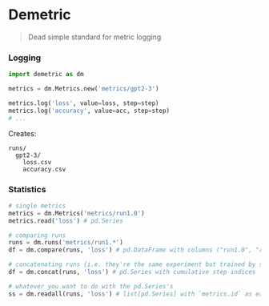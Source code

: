 # Demetric

> Dead simple standard for metric logging

### Logging

```python
import demetric as dm

metrics = dm.Metrics.new('metrics/gpt2-3')

metrics.log('loss', value=loss, step=step)
metrics.log('accuracy', value=acc, step=step)
# ...
```


Creates:

```
runs/
  gpt2-3/
    loss.csv
    accuracy.csv
```

### Statistics

```python
# single metrics
metrics = dm.Metrics('metrics/run1.0')
metrics.read('loss') # pd.Series

# comparing runs
runs = dm.runs('metrics/run1.*')
df = dm.compare(runs, 'loss') # pd.DataFrame with columns ("run1.0", "run1.1", ...)

# concatenating runs (i.e. they're the same experiment but trained by steps or something)
df = dm.concat(runs, 'loss') # pd.Series with cumulative step indices

# whatever you want to do with the pd.Series's
ss = dm.readall(runs, 'loss') # list[pd.Series] with `metrics.id` as each name
```